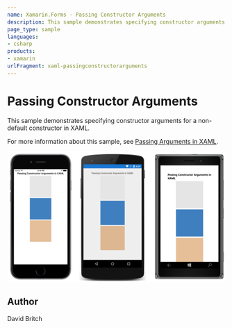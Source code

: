 ```yaml
---
name: Xamarin.Forms - Passing Constructor Arguments
description: This sample demonstrates specifying constructor arguments for a non-default constructor in XAML.
page_type: sample
languages:
- csharp
products:
- xamarin
urlFragment: xaml-passingconstructorarguments
---
```

# Passing Constructor Arguments

This sample demonstrates specifying constructor arguments for a non-default constructor in XAML.

For more information about this sample, see [Passing Arguments in XAML](https://developer.xamarin.com/guides/xamarin-forms/xaml/passing-arguments/).

![Passing Constructor Arguments application screenshot](Screenshots/01All.png "Passing Constructor Arguments application screenshot")

## Author

David Britch

